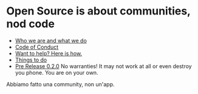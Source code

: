 # Open Source is about communities, nod code

- [Who we are and what we do](about.md)
- [Code of Conduct](CODE_OF_CONDUCT.md)
- [Want to help? Here is how.](helpus.md)
- [Things to do](https://github.com/noiapp/project)
- [Pre Release 0.2.0](https://github.com/noiapp/noi-app-android/releases/tag/0.2.0) No warranties! It may not work at all or even destroy you phone. You are on your own.

Abbiamo fatto una community, non un'app.

